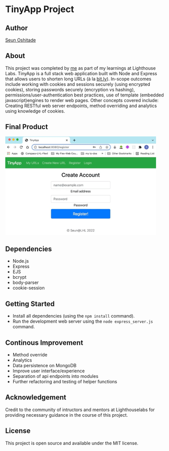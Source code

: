 # TinyApp Project

## Author
[Seun Oshitade](https://www.linkedin.com/in/seun-oshitade-53001120b/)

## About
This project was completed by [me](https://www.linkedin.com/in/seun-oshitade-53001120b/) as part of my learnings at Lighthouse Labs. TinyApp is a full stack web application built with Node and Express that allows users to shorten long URLs (à la [bit.ly](https://bitly.com/)). In-scope outcomes include working with cookies and sessions securely (using encrypted cookies), storing passwords securely (encryption vs hashing), permissions/user-authentication best practices, use of template (embedded javascript)engines to render web pages. Other concepts covered include: Creating RESTful web server endpoints, method overriding and analytics using knowledge of cookies.

## Final Product
<!-- ![](./public/images/TinyApp-SO.gif) -->
![](https://github.com/s-oshitade/tinyapp/blob/main/public/images/tinyApp-SO.gif?raw=true)
## Dependencies

- Node.js
- Express
- EJS
- bcrypt
- body-parser
- cookie-session


## Getting Started

- Install all dependencies (using the `npm install` command).
- Run the development web server using the `node express_server.js` command.

## Continous Improvement
* Method override
* Analytics
* Data persistence on MongoDB
* Improve user interface/experience
* Separation of api endpoints into modules
* Further refactoring and testing of helper functions

## Acknowledgement
Credit to the community of intructors and mentors at Lighthouselabs for providing necessary guidance in the course of this project.

## License
This project is open source and available under the MIT license.